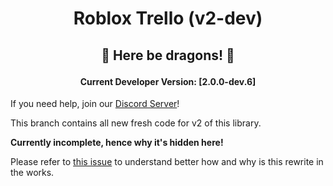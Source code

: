 <h1><p align=center>Roblox Trello (v2-dev)</p></h1>
<h2><p align=center>🐉 Here be dragons! 🐉</p></h2>
<h4><p align=center>Current Developer Version: [2.0.0-dev.6]</p></h4>

If you need help, join our [Discord Server](https://www.discord.gg/RBhP6Ad)!

This branch contains all new fresh code for v2 of this library.

**Currently incomplete, hence why it's hidden here!**

Please refer to [this issue](https://github.com/HypheX/roblox-trello/issues/6) to understand better how and why is this rewrite in the works.
